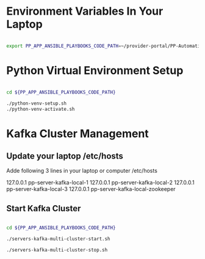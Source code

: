 
# Environment Variables In Your Laptop

```sh

export PP_APP_ANSIBLE_PLAYBOOKS_CODE_PATH=~/provider-portal/PP-Automation-Ansible/code/PP-Ansible-Playbooks

```

# Python Virtual Environment Setup

```sh

cd ${PP_APP_ANSIBLE_PLAYBOOKS_CODE_PATH}

./python-venv-setup.sh
./python-venv-activate.sh

```

# Kafka Cluster Management

## Update your laptop /etc/hosts

Adde following 3 lines in your laptop or computer /etc/hosts 

127.0.0.1       pp-server-kafka-local-1
127.0.0.1       pp-server-kafka-local-2
127.0.0.1       pp-server-kafka-local-3
127.0.0.1       pp-server-kafka-local-zookeeper

## Start Kafka Cluster

```sh

cd ${PP_APP_ANSIBLE_PLAYBOOKS_CODE_PATH}

./servers-kafka-multi-cluster-start.sh

./servers-kafka-multi-cluster-stop.sh 

```

